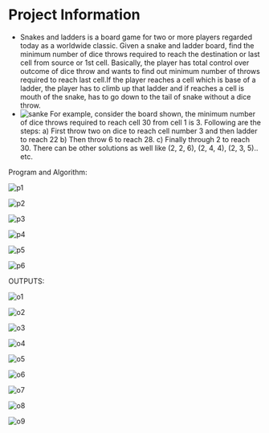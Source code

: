 # Project Information

* Snakes and ladders is a board game for two or more players regarded today as a worldwide classic. Given a snake and ladder board, find the minimum number of dice throws required to reach the destination or last cell from source or 1st cell. Basically, the player has total control over outcome of dice throw and wants to find out minimum number of throws required to reach last cell.If the player reaches a cell which is base of a ladder, the player has to climb up that ladder and if reaches a cell is mouth of the snake, has to go down to the tail of snake without a dice throw.
* ![sanke](https://user-images.githubusercontent.com/89312562/161387010-607d415d-c567-4f11-96a8-bd318956ae62.jpg)
For example, consider the board shown, the minimum number of dice throws required to reach cell 30 from cell 1 is 3. 
Following are the steps:
a) First throw two on dice to reach cell number 3 and then ladder to reach 22 
b) Then throw 6 to reach 28. 
c) Finally through 2 to reach 30.
There can be other solutions as well like (2, 2, 6), (2, 4, 4), (2, 3, 5).. etc.

Program and Algorithm:


![p1](https://user-images.githubusercontent.com/89312562/161387498-c376ea31-4b42-4b59-ab9e-1e718171c194.jpg)

![p2](https://user-images.githubusercontent.com/89312562/161387502-aac50ba5-5b81-4d59-8841-855fd11cab78.jpg)

![p3](https://user-images.githubusercontent.com/89312562/161387507-10457f74-b4fa-4ae6-969d-22da27450f45.jpg)

![p4](https://user-images.githubusercontent.com/89312562/161387514-ad0cb5c1-b4bd-4b83-9639-c1d48497de7f.jpg)

![p5](https://user-images.githubusercontent.com/89312562/161387519-5f7f8927-9d6e-49e4-b88e-035b9e90bae4.jpg)

![p6](https://user-images.githubusercontent.com/89312562/161387525-ece4c43a-c297-4eb4-8b50-213ac8d01e0b.jpg)

OUTPUTS:



![o1](https://user-images.githubusercontent.com/89312562/161387530-a9385f95-389c-41f3-b30b-c7f177d11adb.jpg)

![o2](https://user-images.githubusercontent.com/89312562/161387569-de9b74b4-1184-4931-a83d-86bfda27d5bf.jpg)

![o3](https://user-images.githubusercontent.com/89312562/161387575-b28d4cb7-c51d-466b-aeeb-37c06a7bc1ba.jpg)

![o4](https://user-images.githubusercontent.com/89312562/161387580-1e12b550-64c0-4139-a0f4-5cba4ecda46d.jpg)

![o5](https://user-images.githubusercontent.com/89312562/161387587-b40a1b3b-1eaa-472e-b690-4a3fa0941166.jpg)

![o6](https://user-images.githubusercontent.com/89312562/161387592-9ff802e5-2b71-41c7-a34d-c7f9ff629a52.jpg)

![o7](https://user-images.githubusercontent.com/89312562/161387596-74a0a169-21b6-49d7-ba5f-2291b4e692f5.jpg)

![o8](https://user-images.githubusercontent.com/89312562/161387607-d93d6791-0458-4666-8044-9c3b1383a02f.jpg)

![o9](https://user-images.githubusercontent.com/89312562/161387612-2230195f-b06c-48a4-ac65-8199874d1d8a.jpg)
